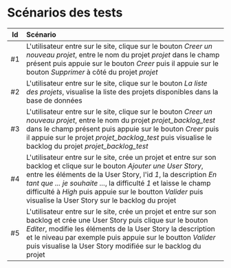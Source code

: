 # Scénarios des tests

| Id    | Scénario |
| :---: | :------- |
| #1    | L'utilisateur entre sur le site, clique sur le bouton *Creer un nouveau projet*, entre le nom du projet *projet* dans le champ présent puis appuie sur le bouton *Creer* puis il appuie sur le bouton *Supprimer* à côté du projet *projet* |
| #2    | L'utilisateur entre sur le site, clique sur le bouton *La liste des projets*, visualise la liste des projets disponibles dans la base de données |
| #3    | L'utilisateur entre sur le site, clique sur le bouton *Creer un nouveau projet*, entre le nom du projet *projet_backlog_test* dans le champ présent puis appuie sur le bouton *Creer* puis il appuie sur le projet *projet_backlog_test* puis visualise le backlog du projet *projet_backlog_test* |
| #4    | L'utilisateur entre sur le site, crée un projet et entre sur son backlog et clique sur le bouton *Ajouter une User Story*, entre les éléments de la User Story, l'id *1*, la description *En tant que ... je souhaite ...*, la difficulté *1* et laisse le champ difficulté à *High* puis appuie sur le boutton *Valider* puis visualise la User Story sur le backlog du projet |
| #5    | L'utilisateur entre sur le site, crée un projet et entre sur son backlog et crée une User Story puis clique sur le bouton *Editer*, modifie les éléments de la User Story la description et le niveau par exemple puis appuie sur le boutton *Valider* puis visualise la User Story modifiée sur le backlog du projet |